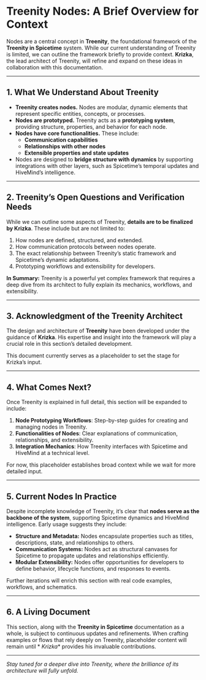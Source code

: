 # Treenity Nodes: A Brief Overview for Context

Nodes are a central concept in **Treenity**, the foundational framework of the **Treenity in Spicetime** system. While
our current understanding of Treenity is limited, we can outline the framework briefly to provide context. **Krizka**,
the lead architect of Treenity, will refine and expand on these ideas in collaboration with this documentation.

---

## **1. What We Understand About Treenity**

- **Treenity creates nodes.** Nodes are modular, dynamic elements that represent specific entities, concepts, or
  processes.
- **Nodes are prototyped.** Treenity acts as a **prototyping system**, providing structure, properties, and behavior for
  each node.
- **Nodes have core functionalities.** These include:
    - **Communication capabilities**
    - **Relationships with other nodes**
    - **Extensible properties and state updates**
- Nodes are designed to **bridge structure with dynamics** by supporting integrations with other layers, such as
  Spicetime’s temporal updates and HiveMind’s intelligence.

---

## **2. Treenity’s Open Questions and Verification Needs**

While we can outline some aspects of Treenity, **details are to be finalized by Krizka**. These include but are not
limited to:

1. How nodes are defined, structured, and extended.
2. How communication protocols between nodes operate.
3. The exact relationship between Treenity’s static framework and Spicetime’s dynamic adaptations.
4. Prototyping workflows and extensibility for developers.

**In Summary:** Treenity is a powerful yet complex framework that requires a deep dive from its architect to fully
explain its mechanics, workflows, and extensibility.

---

## **3. Acknowledgment of the Treenity Architect**

The design and architecture of **Treenity** have been developed under the guidance of **Krizka**. His expertise and
insight into the framework will play a crucial role in this section’s detailed development.

This document currently serves as a placeholder to set the stage for Krizka’s input.

---

## **4. What Comes Next?**

Once Treenity is explained in full detail, this section will be expanded to include:

1. **Node Prototyping Workflows**: Step-by-step guides for creating and managing nodes in Treenity.
2. **Functionalities of Nodes**: Clear explanations of communication, relationships, and extensibility.
3. **Integration Mechanics**: How Treenity interfaces with Spicetime and HiveMind at a technical level.

For now, this placeholder establishes broad context while we wait for more detailed input.

---

## **5. Current Nodes In Practice**

Despite incomplete knowledge of Treenity, it’s clear that **nodes serve as the backbone of the system**, supporting
Spicetime dynamics and HiveMind intelligence. Early usage suggests they include:

- **Structure and Metadata:** Nodes encapsulate properties such as titles, descriptions, state, and relationships to
  others.
- **Communication Systems:** Nodes act as structural canvases for Spicetime to propagate updates and relationships
  efficiently.
- **Modular Extensibility:** Nodes offer opportunities for developers to define behavior, lifecycle functions, and
  responses to events.

Further iterations will enrich this section with real code examples, workflows, and schematics.

---

## **6. A Living Document**

This section, along with the **Treenity in Spicetime** documentation as a whole, is subject to continuous updates and
refinements. When crafting examples or flows that rely deeply on Treenity, placeholder content will remain until *
*Krizka** provides his invaluable contributions.

---

*Stay tuned for a deeper dive into Treenity, where the brilliance of its architecture will fully unfold.*